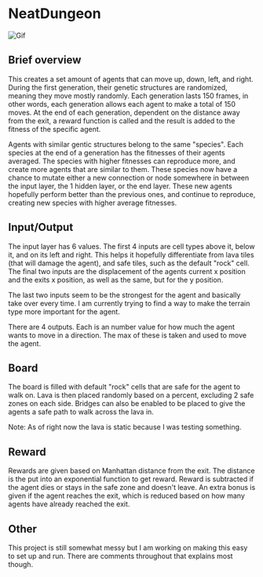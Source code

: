 # NeatDungeon

![Gif](https://imgur.com/jz8MtYp.gif)

## Brief overview
This creates a set amount of agents that can move up, down, left, and right.
During the first generation, their genetic structures are randomized, meaning they move mostly randomly.
Each generation lasts 150 frames, in other words, each generation allows each agent to make a total of 150 moves.
At the end of each generation, dependent on the distance away from the exit, a reward function is called and the result is added to the fitness of the specific agent.

Agents with similar gentic structures belong to the same "species".
Each species at the end of a generation has the fitnesses of their agents averaged.
The species with higher fitnesses can reproduce more, and create more agents that are similar to them.
These species now have a chance to mutate either a new connection or node somewhere in between the input layer, the 1 hidden layer, or the end layer.
These new agents hopefully perform better than the previous ones, and continue to reproduce, creating new species with higher average fitnesses.


## Input/Output
The input layer has 6 values.
The first 4 inputs are cell types above it, below it, and on its left and right. This helps it hopefully differentiate from lava tiles (that will damage the agent), and safe tiles, such as the default "rock" cell.
The final two inputs are the displacement of the agents current x position and the exits x position, as well as the same, but for the y position.

The last two inputs seem to be the strongest for the agent and basically take over every time. I am currently trying to find a way to make the terrain type more important for the agent.

There are 4 outputs. Each is an number value for how much the agent wants to move in a direction. The max of these is taken and used to move the agent.


## Board
The board is filled with default "rock" cells that are safe for the agent to walk on. Lava is then placed randomly based on a percent, excluding 2 safe zones on each side.
Bridges can also be enabled to be placed to give the agents a safe path to walk across the lava in.

Note: As of right now the lava is static because I was testing something.


## Reward
Rewards are given based on Manhattan distance from the exit. The distance is the put into an exponential function to get reward. Reward is subtracted if the agent dies or stays in the safe zone and doesn't leave.
An extra bonus is given if the agent reaches the exit, which is reduced based on how many agents have already reached the exit.


## Other
This project is still somewhat messy but I am working on making this easy to set up and run.
There are comments throughout that explains most though.
